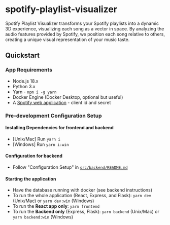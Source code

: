 # spotify-playlist-visualizer

Spotify Playlist Visualizer transforms your Spotify playlists into a dynamic 3D experience, visualizing each song as a vector in space. By analyzing the audio features provided by Spotify, we position each song relative to others, creating a unique visual representation of your music taste.

## Quickstart

### App Requirements

- Node.js 18.x
- Python 3.x
- Yarn - `npm i -g yarn`
- Docker Engine (Docker Desktop, optional but useful)
- A [Spotify web application](https://developer.spotify.com/dashboard) - client id and secret

### Pre-development Configuration Setup

#### Installing Dependencies for frontend and backend

- [Unix/Mac] Run `yarn i`
- [Windows] Run `yarn i:win`

#### Configuration for backend

- Follow "Configuration Setup" in [`src/backend/README.md`](https://github.com/alneng/spotify-playlist-visualizer/blob/main/src/backend/README.md)

#### Starting the application

- Have the database running with docker (see backend instructions)
- To run the whole application (React, Express, and Flask): `yarn dev` (Unix/Mac) or `yarn dev:win` (Windows)
- To run the **React app only**: `yarn frontend`
- To run the **Backend only** (Express, Flask): `yarn backend` (Unix/Mac) or `yarn backend:win` (Windows)
